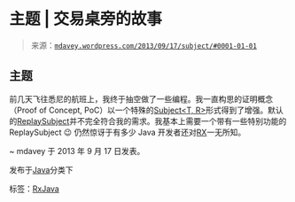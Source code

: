 <!--yml

分类：未分类

日期：2024-05-18 06:01:34

-->

# 主题 | 交易桌旁的故事

> 来源：[`mdavey.wordpress.com/2013/09/17/subject/#0001-01-01`](https://mdavey.wordpress.com/2013/09/17/subject/#0001-01-01)

## 主题

前几天飞往悉尼的航班上，我终于抽空做了一些编程。我一直构思的证明概念（Proof of Concept, PoC）以一个特殊的[Subject<T, R>](https://github.com/Netflix/RxJava/blob/master/rxjava-core/src/main/java/rx/subjects/Subject.java)形式得到了增强。默认的[ReplaySubject](https://github.com/Netflix/RxJava/blob/master/rxjava-core/src/main/java/rx/subjects/ReplaySubject.java)并不完全符合我的需求。我基本上需要一个带有一些特别功能的 ReplaySubject 😉 仍然惊讶于有多少 Java 开发者还对[RX](https://github.com/Netflix/RxJava)一无所知。

~ mdavey 于 2013 年 9 月 17 日发表。

发布于[Java](https://mdavey.wordpress.com/category/languages/java/)分类下

标签：[RxJava](https://mdavey.wordpress.com/tag/rxjava/)
